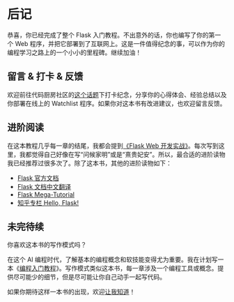 # 后记

恭喜，你已经完成了整个 Flask 入门教程。不出意外的话，你也编写了你的第一个 Web 程序，并把它部署到了互联网上。这是一件值得纪念的事，可以作为你的编程学习之路上的一个小小的里程碑。继续加油！


## 留言 & 打卡 & 反馈

欢迎前往代码厨房社区的[这个话题](https://codekitchen.community/t/topic/64)下打卡纪念，分享你的心得体会、经验总结以及你部署在线上的 Watchlist 程序。如果你对这本书有改进建议，也欢迎留言反馈。


## 进阶阅读

在这本教程几乎每一章的结尾，我都会提到[《Flask Web 开发实战》](http://helloflask.com/book/1)。每次写到这里，我都觉得自己好像在写“问候家明”或是“熹贵妃安”。所以，最合适的进阶读物我已经推荐过很多次了。除了这本书，其他的进阶读物如下：

* [Flask 官方文档](https://flask.palletsprojects.com/)
* [Flask 文档中文翻译](https://flask-zh.readthedocs.io/)
* [Flask Mega-Tutorial](https://blog.miguelgrinberg.com/post/the-flask-mega-tutorial-part-i-hello-world)
* [知乎专栏 Hello, Flask!](https://zhuanlan.zhihu.com/flask)


## 未完待续

你喜欢这本书的写作模式吗？

在这个 AI 编程时代，了解基本的编程概念和软技能变得尤为重要。我在计划写一本《[编程入门教程](https://github.com/greyli/cookbook)》。写作模式类似这本书，每一章涉及一个编程工具或概念。提供尽可能少的细节，但是尽可能让你自己动手一起写代码。

如果你期待这样一本书的出现，欢迎[让我知道](https://codekitchen.community/t/topic/64)！
